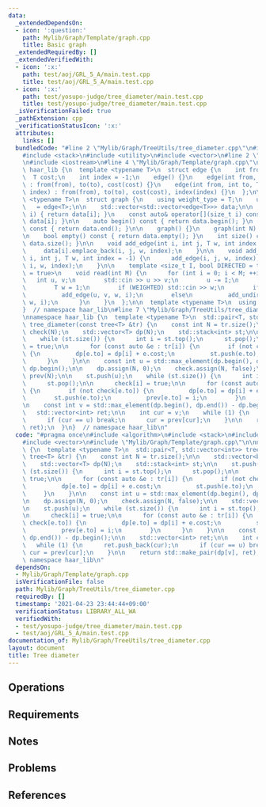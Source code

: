```yaml
---
data:
  _extendedDependsOn:
  - icon: ':question:'
    path: Mylib/Graph/Template/graph.cpp
    title: Basic graph
  _extendedRequiredBy: []
  _extendedVerifiedWith:
  - icon: ':x:'
    path: test/aoj/GRL_5_A/main.test.cpp
    title: test/aoj/GRL_5_A/main.test.cpp
  - icon: ':x:'
    path: test/yosupo-judge/tree_diameter/main.test.cpp
    title: test/yosupo-judge/tree_diameter/main.test.cpp
  _isVerificationFailed: true
  _pathExtension: cpp
  _verificationStatusIcon: ':x:'
  attributes:
    links: []
  bundledCode: "#line 2 \"Mylib/Graph/TreeUtils/tree_diameter.cpp\"\n#include <algorithm>\n\
    #include <stack>\n#include <utility>\n#include <vector>\n#line 2 \"Mylib/Graph/Template/graph.cpp\"\
    \n#include <iostream>\n#line 4 \"Mylib/Graph/Template/graph.cpp\"\n\nnamespace\
    \ haar_lib {\n  template <typename T>\n  struct edge {\n    int from, to;\n  \
    \  T cost;\n    int index = -1;\n    edge() {}\n    edge(int from, int to, T cost)\
    \ : from(from), to(to), cost(cost) {}\n    edge(int from, int to, T cost, int\
    \ index) : from(from), to(to), cost(cost), index(index) {}\n  };\n\n  template\
    \ <typename T>\n  struct graph {\n    using weight_type = T;\n    using edge_type\
    \   = edge<T>;\n\n    std::vector<std::vector<edge<T>>> data;\n\n    auto& operator[](size_t\
    \ i) { return data[i]; }\n    const auto& operator[](size_t i) const { return\
    \ data[i]; }\n\n    auto begin() const { return data.begin(); }\n    auto end()\
    \ const { return data.end(); }\n\n    graph() {}\n    graph(int N) : data(N) {}\n\
    \n    bool empty() const { return data.empty(); }\n    int size() const { return\
    \ data.size(); }\n\n    void add_edge(int i, int j, T w, int index = -1) {\n \
    \     data[i].emplace_back(i, j, w, index);\n    }\n\n    void add_undirected(int\
    \ i, int j, T w, int index = -1) {\n      add_edge(i, j, w, index);\n      add_edge(j,\
    \ i, w, index);\n    }\n\n    template <size_t I, bool DIRECTED = true, bool WEIGHTED\
    \ = true>\n    void read(int M) {\n      for (int i = 0; i < M; ++i) {\n     \
    \   int u, v;\n        std::cin >> u >> v;\n        u -= I;\n        v -= I;\n\
    \        T w = 1;\n        if (WEIGHTED) std::cin >> w;\n        if (DIRECTED)\n\
    \          add_edge(u, v, w, i);\n        else\n          add_undirected(u, v,\
    \ w, i);\n      }\n    }\n  };\n\n  template <typename T>\n  using tree = graph<T>;\n\
    }  // namespace haar_lib\n#line 7 \"Mylib/Graph/TreeUtils/tree_diameter.cpp\"\n\
    \nnamespace haar_lib {\n  template <typename T>\n  std::pair<T, std::vector<int>>\
    \ tree_diameter(const tree<T> &tr) {\n    const int N = tr.size();\n\n    std::vector<bool>\
    \ check(N);\n    std::vector<T> dp(N);\n    std::stack<int> st;\n\n    st.push(0);\n\
    \    while (st.size()) {\n      int i = st.top();\n      st.pop();\n\n      check[i]\
    \ = true;\n\n      for (const auto &e : tr[i]) {\n        if (not check[e.to])\
    \ {\n          dp[e.to] = dp[i] + e.cost;\n          st.push(e.to);\n        }\n\
    \      }\n    }\n\n    const int u = std::max_element(dp.begin(), dp.end()) -\
    \ dp.begin();\n\n    dp.assign(N, 0);\n    check.assign(N, false);\n\n    std::vector<int>\
    \ prev(N);\n\n    st.push(u);\n    while (st.size()) {\n      int i = st.top();\n\
    \      st.pop();\n\n      check[i] = true;\n\n      for (const auto &e : tr[i])\
    \ {\n        if (not check[e.to]) {\n          dp[e.to] = dp[i] + e.cost;\n  \
    \        st.push(e.to);\n          prev[e.to] = i;\n        }\n      }\n    }\n\
    \n    const int v = std::max_element(dp.begin(), dp.end()) - dp.begin();\n\n \
    \   std::vector<int> ret;\n\n    int cur = v;\n    while (1) {\n      ret.push_back(cur);\n\
    \      if (cur == u) break;\n      cur = prev[cur];\n    }\n\n    return std::make_pair(dp[v],\
    \ ret);\n  }\n}  // namespace haar_lib\n"
  code: "#pragma once\n#include <algorithm>\n#include <stack>\n#include <utility>\n\
    #include <vector>\n#include \"Mylib/Graph/Template/graph.cpp\"\n\nnamespace haar_lib\
    \ {\n  template <typename T>\n  std::pair<T, std::vector<int>> tree_diameter(const\
    \ tree<T> &tr) {\n    const int N = tr.size();\n\n    std::vector<bool> check(N);\n\
    \    std::vector<T> dp(N);\n    std::stack<int> st;\n\n    st.push(0);\n    while\
    \ (st.size()) {\n      int i = st.top();\n      st.pop();\n\n      check[i] =\
    \ true;\n\n      for (const auto &e : tr[i]) {\n        if (not check[e.to]) {\n\
    \          dp[e.to] = dp[i] + e.cost;\n          st.push(e.to);\n        }\n \
    \     }\n    }\n\n    const int u = std::max_element(dp.begin(), dp.end()) - dp.begin();\n\
    \n    dp.assign(N, 0);\n    check.assign(N, false);\n\n    std::vector<int> prev(N);\n\
    \n    st.push(u);\n    while (st.size()) {\n      int i = st.top();\n      st.pop();\n\
    \n      check[i] = true;\n\n      for (const auto &e : tr[i]) {\n        if (not\
    \ check[e.to]) {\n          dp[e.to] = dp[i] + e.cost;\n          st.push(e.to);\n\
    \          prev[e.to] = i;\n        }\n      }\n    }\n\n    const int v = std::max_element(dp.begin(),\
    \ dp.end()) - dp.begin();\n\n    std::vector<int> ret;\n\n    int cur = v;\n \
    \   while (1) {\n      ret.push_back(cur);\n      if (cur == u) break;\n     \
    \ cur = prev[cur];\n    }\n\n    return std::make_pair(dp[v], ret);\n  }\n}  //\
    \ namespace haar_lib\n"
  dependsOn:
  - Mylib/Graph/Template/graph.cpp
  isVerificationFile: false
  path: Mylib/Graph/TreeUtils/tree_diameter.cpp
  requiredBy: []
  timestamp: '2021-04-23 23:44:44+09:00'
  verificationStatus: LIBRARY_ALL_WA
  verifiedWith:
  - test/yosupo-judge/tree_diameter/main.test.cpp
  - test/aoj/GRL_5_A/main.test.cpp
documentation_of: Mylib/Graph/TreeUtils/tree_diameter.cpp
layout: document
title: Tree diameter
---
```


## Operations

## Requirements

## Notes

## Problems

## References
